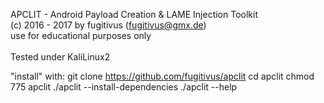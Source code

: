  APCLIT - Android Payload Creation & LAME Injection Toolkit<br>
     (c) 2016 - 2017 by fugitivus (fugitivus@gmx.de)<br>
            use for educational purposes only<br>
<br>
Tested under KaliLinux2<br>

"install" with:
git clone https://github.com/fugitivus/apclit
cd apclit
chmod 775 apclit
./apclit --install-dependencies
./apclit --help
